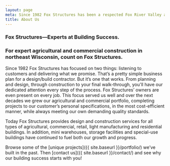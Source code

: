 ```yaml
---
layout: page
meta: Since 1982 Fox Structures has been a respected Fox River Valley and northeast Wisconsin design/build agricultural and commercial construction company.
title: About Us
---
```


### Fox Structures—Experts at Building Success.

### For expert agricultural and commercial construction in northeast Wisconsin, count on Fox Structures.

Since 1982 Fox Structures has focused on two things: listening to customers and delivering what we promise. That’s a pretty simple business plan for a design/build contractor. But it’s one that works. From planning and design, through construction to your final walk-through, you'll have our dedicated attention every step of the process. Fox Structures’ owners are even present on every job. This focus served us well and over the next decades we grew our agricultural and commercial portfolio, completing projects to our customer’s personal specifications, in the most cost-efficient manner, while always meeting our own demanding quality standards.

Today Fox Structures provides design and construction services for all types of agricultural, commercial, retail, light manufacturing and residential buildings. In addition, mini warehouses, storage facilities and special-use buildings have continued to fuel both our growth and progress.

Browse some of the [unique projects]({{ site.baseurl }}/portfolio/) we’ve built in the past. Then [contact us]({{ site.baseurl }}/contact/) and see why our building success starts with you!
